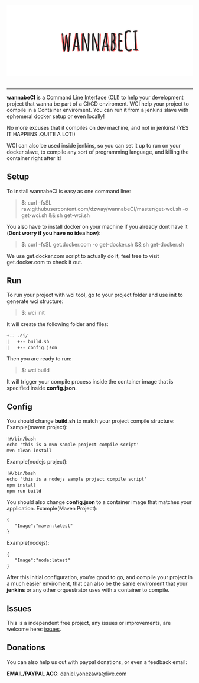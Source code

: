 <div align="center">
  <img src="https://github.com/dyonezawa/wannabeCI/raw/master/wannabeCI.png"><br><br>
</div>

-----------------
**wannabeCI** is a Command Line Interface (CLI) to help your development project that wanna be part of a CI/CD enviroment. WCI help your project to compile in a Container enviroment. You can run it from a jenkins slave with ephemeral docker setup or even locally!

No more excuses that it compiles on dev machine, and not in jenkins! (YES IT HAPPENS..QUITE A LOT!)

WCI can also be used inside jenkins, so you can set it up to run on your docker slave, to compile any sort of programming language, and killing the container right after it!

## Setup
To install wannabeCI is easy as one command line:
>$: curl -fsSL raw.githubusercontent.com/dzway/wannabeCI/master/get-wci.sh -o get-wci.sh && sh get-wci.sh

You also have to install docker on your machine if you already dont have it (**Dont worry if you have no idea how**):
>$: curl -fsSL get.docker.com -o get-docker.sh && sh get-docker.sh

We use get.docker.com script to actually do it, feel free to visit get.docker.com to check it out.


## Run
To run your project with wci tool, go to your project folder and use init to generate wci structure:

> $: wci init


It will create the following folder and files:
```
+-- .ci/
|   +-- build.sh
|   +-- config.json
```
Then you are ready to run:

> $: wci build

It will trigger your compile process inside the container image that is specified inside **config.json**.

## Config
You should change **build.sh** to match your project compile structure:
Example(maven project):
```
!#/bin/bash
echo 'this is a mvn sample project compile script'
mvn clean install
```
Example(nodejs project):

```
!#/bin/bash
echo 'this is a nodejs sample project compile script'
npm install
npm run build
```
You should also change **config.json** to a container image that matches your application.
Example(Maven Project):

```
{
   "Image":"maven:latest"
}
```

Example(nodejs):
```
{
   "Image":"node:latest"
}
```

After this initial configuration, you're good to go, and compile your project in a much easier enviroment, that can also be the same enviroment that your **jenkins** or any other orquestrator uses with a container to compile.

## Issues
This is a independent free project, any issues or improvements, are welcome here: [issues](https://github.com/dyonezawa/wannabeCI/issues).
## Donations
You can also help us out with paypal donations, or even a feedback email:

**EMAIL/PAYPAL ACC**: daniel.yonezawa@live.com
